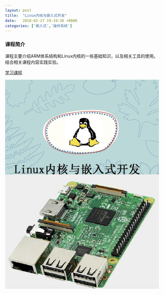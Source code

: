 ```yaml
---
layout: post
title:  "Linux内核与嵌入式开发"
date:   2018-02-27 19:19:36 +0800
categories: ['嵌入式','操作系统']
---
```

### 课程简介
课程主要介绍ARM体系结构和Linux内核的一些基础知识，以及相关工具的使用。结合相关课程内容实践实验。

[学习课程](https://wugaosheng.gitbooks.io/linux-arm/content/)

[![Linux内核与嵌入式开发](/images/book-thumb/linux.png)](https://wugaosheng.gitbooks.io/linux-arm/content/)
